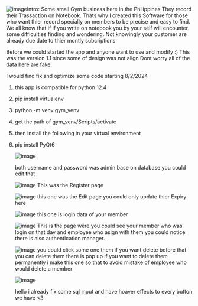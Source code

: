 ![image](https://github.com/user-attachments/assets/f9124b17-bed1-45a8-8a70-02e3128766ab)Intro:
      Some small  Gym business here in the Philippines  They record their Trassaction on Notebook.
      Thats why I created this Software for those who want thier record specially on members to be precise and easy to find.
      We all know that if if you write on notebook you by your self will encounter some difficulties finding and wondering.
      Not knowingly your customer are already due date to thier montly subcriptions


Before we could started the app and anyone want to use and modify :)
This was the version 1.1 since some of design was not align 
Dont worry all of the data here are fake.


I would find fix and optimize some code starting 8/2/2024

1) this app is compatible for python 12.4
2) pip install virtualenv
3) python -m venv gym_venv
4) get the path of  gym_venv/Scripts/activate 
5) then install the following in your virtual environment
6) pip install PyQt6


   ![image](https://github.com/user-attachments/assets/23230469-481c-4856-b2e5-ad927ff154a9)

   both username and password was admin base on database you could edit that
   
   ![image](https://github.com/user-attachments/assets/c2ed9d91-826e-4575-955f-84d23f81fa97)
   This was the Register page 

   ![image](https://github.com/user-attachments/assets/58cfe88c-8739-48f7-b76d-e3cdc760d31b)
   this one was the Edit page you could only update thier Expiry here


   ![image](https://github.com/user-attachments/assets/d488b900-ccc4-4d88-baaf-3ef1f5c78629)
   this one is login data of your member

   
   ![image](https://github.com/user-attachments/assets/37d2c9d0-ac33-49e9-aad0-d5a0bc90408b)
   This is the page were you could see your member who was login on that day and employee who asign with them
   you could notice there is also authentication manager.

   
   ![image](https://github.com/user-attachments/assets/3a1ae2c9-4323-476d-bb4b-df33ef2120b4)
   you could click some one them if you want delete before that you can delete them there is pop up if you want to delete them
   permanently i make this one so that to avoid mistake of employee who would delete a member

   ![image](https://github.com/user-attachments/assets/4d08aec8-cb87-46a6-a0d7-0322c717fd5e)
   
   hello i already fix some sql input and have hoaver effects to every button we have <3

   
